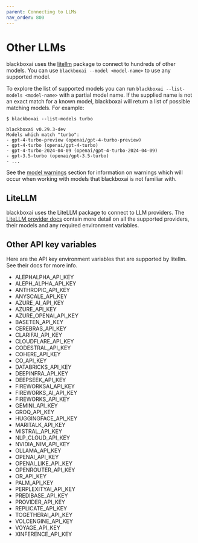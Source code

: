 ```yaml
---
parent: Connecting to LLMs
nav_order: 800
---
```


# Other LLMs

blackboxai uses the [litellm](https://docs.litellm.ai/docs/providers) package
to connect to hundreds of other models.
You can use `blackboxai --model <model-name>` to use any supported model.

To explore the list of supported models you can run `blackboxai --list-models <model-name>`
with a partial model name.
If the supplied name is not an exact match for a known model, blackboxai will
return a list of possible matching models.
For example:

```
$ blackboxai --list-models turbo

blackboxai v0.29.3-dev
Models which match "turbo":
- gpt-4-turbo-preview (openai/gpt-4-turbo-preview)
- gpt-4-turbo (openai/gpt-4-turbo)
- gpt-4-turbo-2024-04-09 (openai/gpt-4-turbo-2024-04-09)
- gpt-3.5-turbo (openai/gpt-3.5-turbo)
- ...
```

See the [model warnings](warnings.html)
section for information on warnings which will occur
when working with models that blackboxai is not familiar with.

## LiteLLM

blackboxai uses the LiteLLM package to connect to LLM providers.
The [LiteLLM provider docs](https://docs.litellm.ai/docs/providers)
contain more detail on all the supported providers,
their models and any required environment variables.


## Other API key variables

Here are the API key environment variables that are supported
by litellm. See their docs for more info.

<!--[[[cog
from subprocess import run
lines = run(
    "egrep -ho '[A-Z_]+_API_KEY' ../litellm/litellm/*py | sort -u",
    shell=True,
    capture_output=True,
    text=True,
    ).stdout
lines = ['- ' + line for line in lines.splitlines(keepends=True)]
cog.out(''.join(lines))
]]]-->
- ALEPHALPHA_API_KEY
- ALEPH_ALPHA_API_KEY
- ANTHROPIC_API_KEY
- ANYSCALE_API_KEY
- AZURE_AI_API_KEY
- AZURE_API_KEY
- AZURE_OPENAI_API_KEY
- BASETEN_API_KEY
- CEREBRAS_API_KEY
- CLARIFAI_API_KEY
- CLOUDFLARE_API_KEY
- CODESTRAL_API_KEY
- COHERE_API_KEY
- CO_API_KEY
- DATABRICKS_API_KEY
- DEEPINFRA_API_KEY
- DEEPSEEK_API_KEY
- FIREWORKSAI_API_KEY
- FIREWORKS_AI_API_KEY
- FIREWORKS_API_KEY
- GEMINI_API_KEY
- GROQ_API_KEY
- HUGGINGFACE_API_KEY
- MARITALK_API_KEY
- MISTRAL_API_KEY
- NLP_CLOUD_API_KEY
- NVIDIA_NIM_API_KEY
- OLLAMA_API_KEY
- OPENAI_API_KEY
- OPENAI_LIKE_API_KEY
- OPENROUTER_API_KEY
- OR_API_KEY
- PALM_API_KEY
- PERPLEXITYAI_API_KEY
- PREDIBASE_API_KEY
- PROVIDER_API_KEY
- REPLICATE_API_KEY
- TOGETHERAI_API_KEY
- VOLCENGINE_API_KEY
- VOYAGE_API_KEY
- XINFERENCE_API_KEY
<!--[[[end]]]-->
